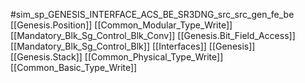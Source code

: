 #sim_sp_GENESIS_INTERFACE_ACS_BE_SR3DNG_src_src_gen_fe_be
[[Genesis.Position]]
[[Common_Modular_Type_Write]]
[[Mandatory_Blk_Sg_Control_Blk_Conv]]
[[Genesis.Bit_Field_Access]]
[[Mandatory_Blk_Sg_Control_Blk]]
[[Interfaces]]
[[Genesis]]
[[Genesis.Stack]]
[[Common_Physical_Type_Write]]
[[Common_Basic_Type_Write]]
